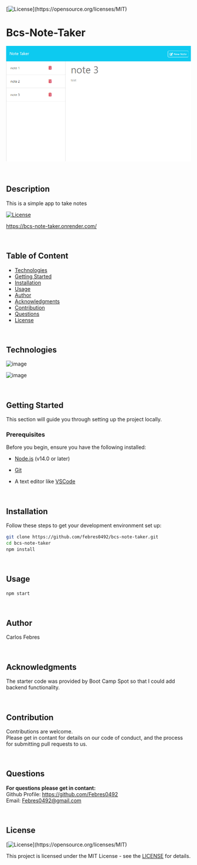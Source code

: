 [![License](https://img.shields.io/badge/License:-MIT-green?labelColor=hsl(120,0%,20%)&style=for-the-badge)](https://opensource.org/licenses/MIT)


# Bcs-Note-Taker

![screenshot](screenshot.png)

<br>

## Description

This is a simple app to take notes

[![License](https://img.shields.io/badge/go_to_live_app_>>-darkgreen?&style=for-the-badge)](https://bcs-note-taker.onrender.com/)  

https://bcs-note-taker.onrender.com/

<br>

## Table of Content
- [Technologies](#technologies)
- [Getting Started](#getting-started)
- [Installation](#installation)
- [Usage](#usage)
- [Author](#author)
- [Acknowledgments](#acknowledgments)
- [Contribution](#contribution)
- [Questions](#questions)
- [License](#license)

<br>

## Technologies

![image](https://img.shields.io/badge/Node_js-darkgreen?style=for-the-badge&logo=nodedotjs&logoColor=white)

![image](https://img.shields.io/badge/Express_js-000000?style=for-the-badge&logo=express&logoColor=white)  

<br>


## Getting Started

This section will guide you through setting up the project locally.

### Prerequisites

Before you begin, ensure you have the following installed:

- [Node.js](https://nodejs.org/) (v14.0 or later)

- [Git](https://git-scm.com/)

- A text editor like [VSCode](https://code.visualstudio.com/)

<br>

## Installation
Follow these steps to get your development environment set up:
```bash
git clone https://github.com/febres0492/bcs-note-taker.git
cd bcs-note-taker
npm install
```

<br>

## Usage
```bash
npm start
```

<br>

## Author
Carlos Febres

<br>

## Acknowledgments
The starter code was provided by Boot Camp Spot so that I could add backend functionality.

<br>

## Contribution
Contributions are welcome.  
Please get in contant for details on our code of conduct, and the process for submitting pull requests to us.

<br>


## Questions
**For questions please get in contant:**  
Github Profile: https://github.com/Febres0492  
Email: Febres0492@gmail.com

<br>


## License

[![License](https://img.shields.io/badge/License-MIT-hsl(120,90%,30%)?labelColor=hsl(120,0%,20%)&style=for-the-badge)](https://opensource.org/licenses/MIT)

This project is licensed under the MIT License - see the [LICENSE](https://opensource.org/licenses/MIT) for details.